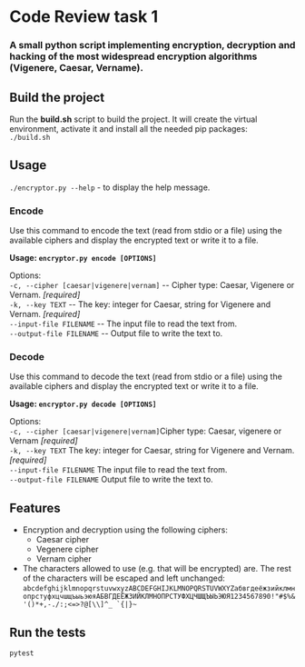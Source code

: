 # Code Review task 1
### A small python script implementing encryption, decryption and hacking of the most widespread encryption algorithms (Vigenere, Caesar, Vername).


## Build the project
Run the **build.sh** script to build the project. It will create the virtual environment, activate it and install all the needed pip packages: <br/>
`./build.sh`

## Usage
`./encryptor.py --help` - to display the help message.

### Encode
Use this command to encode the text (read from stdio or a file) using the available ciphers and display the encrypted text or write it to a file.

**Usage: `encryptor.py encode [OPTIONS]`**

Options:<br />
  `-c, --cipher [caesar|vigenere|vernam]` -- Cipher type: Caesar, Vigenere or Vernam. *[required]*<br />
  `-k, --key TEXT`         --         The key: integer for Caesar, string for Vigenere and Vernam.  *[required]*<br />
  `--input-file FILENAME`       --    The input file to read the text from.<br />
  `--output-file FILENAME`     --     Output file to write the text to.<br />


### Decode 
Use this command to decode the text (read from stdio or a file) using the available ciphers and display the encrypted text or write it to a file.

**Usage: `encryptor.py decode [OPTIONS]`**

Options:<br />
  `-c, --cipher [caesar|vigenere|vernam]`Cipher type: Caesar, vigenere or Vernam *[required]* <br />
  `-k, --key TEXT`                  The key: integer for Caesar, string for Vigenere and Vernam.  *[required]* <br />
  `--input-file FILENAME`           The input file to read the text from. <br />
  `--output-file FILENAME`          Output file to write the text to. <br />

## Features
- Encryption and decryption using the following ciphers:
  - Caesar cipher
  - Vegenere cipher
  - Vernam cipher
- The characters allowed to use (e.g. that will be encrypted) are. The rest of the characters will be escaped and left unchanged: ``abcdefghijklmnopqrstuvwxyzABCDEFGHIJKLMNOPQRSTUVWXYZабвгдеёжзийклмнопрстуфхцчшщъыьэюяАБВГДЕЁЖЗИЙКЛМНОПРСТУФХЦЧШЩЪЫЬЭЮЯ1234567890!"#$%&'()*+,-./:;<=>?@[\\]^_ `{|}~``

## Run the tests
`pytest`

